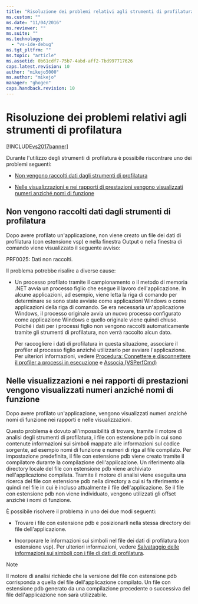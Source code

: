 ```yaml
---
title: "Risoluzione dei problemi relativi agli strumenti di profilatura | Microsoft Docs"
ms.custom: ""
ms.date: "11/04/2016"
ms.reviewer: ""
ms.suite: ""
ms.technology: 
  - "vs-ide-debug"
ms.tgt_pltfrm: ""
ms.topic: "article"
ms.assetid: 0b61cdf7-75b7-4abd-aff2-7bd997717626
caps.latest.revision: 10
author: "mikejo5000"
ms.author: "mikejo"
manager: "ghogen"
caps.handback.revision: 10
---
```

# Risoluzione dei problemi relativi agli strumenti di profilatura
[!INCLUDE[vs2017banner](../code-quality/includes/vs2017banner.md)]

Durante l'utilizzo degli strumenti di profilatura è possibile riscontrare uno dei problemi seguenti:  
  
-   [Non vengono raccolti dati dagli strumenti di profilatura](#NoDataCollected)  
  
-   [Nelle visualizzazioni e nei rapporti di prestazioni vengono visualizzati numeri anziché nomi di funzione](#NoSymbols)  
  
##  <a name="NoDataCollected"></a> Non vengono raccolti dati dagli strumenti di profilatura  
 Dopo avere profilato un'applicazione, non viene creato un file dei dati di profilatura \(con estensione vsp\) e nella finestra Output o nella finestra di comando viene visualizzato il seguente avviso:  
  
 PRF0025: Dati non raccolti.  
  
 Il problema potrebbe risalire a diverse cause:  
  
-   Un processo profilato tramite il campionamento o il metodo di memoria .NET avvia un processo figlio che esegue il lavoro dell'applicazione.  In alcune applicazioni, ad esempio, viene letta la riga di comando per determinare se sono state avviate come applicazioni Windows o come applicazioni della riga di comando.  Se era necessaria un'applicazione Windows, il processo originale avvia un nuovo processo configurato come applicazione Windows e quello originale viene quindi chiuso.  Poiché i dati per i processi figlio non vengono raccolti automaticamente tramite gli strumenti di profilatura, non verrà raccolto alcun dato.  
  
     Per raccogliere i dati di profilatura in questa situazione, associare il profiler al processo figlio anziché utilizzarlo per avviare l'applicazione.  Per ulteriori informazioni, vedere [Procedura: Connettere e disconnettere il profiler a processi in esecuzione](../profiling/how-to-attach-and-detach-performance-tools-to-running-processes.md) e [Associa \(VSPerfCmd\)](../profiling/attach.md)  
  
##  <a name="NoSymbols"></a> Nelle visualizzazioni e nei rapporti di prestazioni vengono visualizzati numeri anziché nomi di funzione  
 Dopo avere profilato un'applicazione, vengono visualizzati numeri anziché nomi di funzione nei rapporti e nelle visualizzazioni.  
  
 Questo problema è dovuto all'impossibilità di trovare, tramite il motore di analisi degli strumenti di profilatura, i file con estensione pdb in cui sono contenute informazioni sui simboli mappate alle informazioni sul codice sorgente, ad esempio nomi di funzione e numeri di riga al file compilato.  Per impostazione predefinita, il file con estensione pdb viene creato tramite il compilatore durante la compilazione dell'applicazione.  Un riferimento alla directory locale del file con estensione pdb viene archiviato nell'applicazione compilata.  Tramite il motore di analisi viene eseguita una ricerca del file con estensione pdb nella directory a cui si fa riferimento e quindi nel file in cui è incluso attualmente il file dell'applicazione.  Se il file con estensione pdb non viene individuato, vengono utilizzati gli offset anziché i nomi di funzione.  
  
 È possibile risolvere il problema in uno dei due modi seguenti:  
  
-   Trovare i file con estensione pdb e posizionarli nella stessa directory dei file dell'applicazione.  
  
-   Incorporare le informazioni sui simboli nel file dei dati di profilatura \(con estensione vsp\).  Per ulteriori informazioni, vedere [Salvataggio delle informazioni sui simboli con i file di dati di profilatura](../profiling/saving-symbol-information-with-performance-data-files.md).  
  
> [!NOTE]
>  Il motore di analisi richiede che la versione del file con estensione pdb corrisponda a quella del file dell'applicazione compilato.  Un file con estensione pdb generato da una compilazione precedente o successiva del file dell'applicazione non sarà utilizzabile.